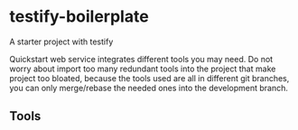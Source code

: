 # testify-boilerplate
A starter project with testify

Quickstart web service integrates different tools you may need.
Do not worry about import too many redundant tools into the project that make project too bloated,
because the tools used are all in different git branches,
you can only merge/rebase the needed ones into the development branch.

## Tools
